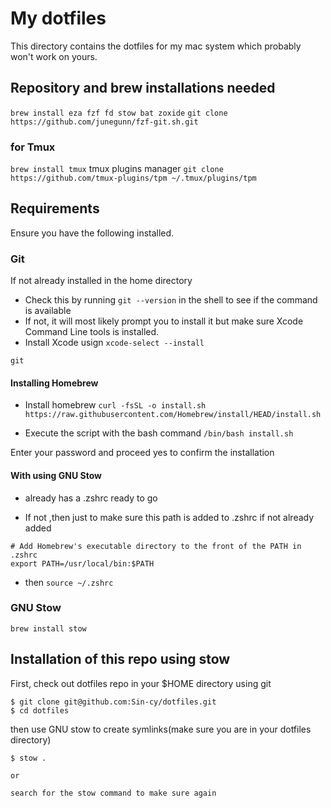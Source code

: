 # My dotfiles

This directory contains the dotfiles for my mac system which probably won't work on yours.

## Repository and brew installations needed

`brew install eza fzf fd stow bat zoxide`
`git clone https://github.com/junegunn/fzf-git.sh.git`

### for Tmux

`brew install tmux`
tmux plugins manager
`git clone https://github.com/tmux-plugins/tpm ~/.tmux/plugins/tpm`

## Requirements

Ensure you have the following installed.

### Git

If not already installed in the home directory

-   Check this by running `git --version` in the shell to see if the command is available
-   If not, it will most likely prompt you to install it but make sure Xcode Command Line tools is installed.
-   Install Xcode usign `xcode-select --install`

```
git
```

#### Installing Homebrew

-   Install homebrew
    `curl -fsSL -o install.sh https://raw.githubusercontent.com/Homebrew/install/HEAD/install.sh`

-   Execute the script with the bash command
    `/bin/bash install.sh`

Enter your password and proceed yes to confirm the installation

#### With using GNU Stow

-   already has a .zshrc ready to go

-   If not ,then just to make sure this path is added to .zshrc if not already added

```
# Add Homebrew's executable directory to the front of the PATH in .zshrc
export PATH=/usr/local/bin:$PATH
```

-   then `source ~/.zshrc`

### GNU Stow

```
brew install stow
```

## Installation of this repo using stow

First, check out dotfiles repo in your $HOME directory using git

```
$ git clone git@github.com:Sin-cy/dotfiles.git
$ cd dotfiles
```

then use GNU stow to create symlinks(make sure you are in your dotfiles directory)

```
$ stow .

or

search for the stow command to make sure again
```
